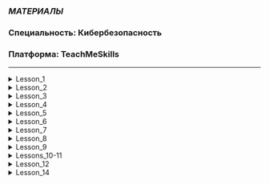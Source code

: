 ### *МАТЕРИАЛЫ*
### Специальность: Кибербезопасность 
### Платформа: TeachMeSkills

--------------------------------------------------------------------------------------------------------
<details>
  <summary>Lesson_1</summary>  
  
  * [Лекция](./Lesson1/README.md#урок-1-введение)  
    
  * [Домашнее_задание](./Lesson1/README.md#домашнее-задание)  
  
</details>

<details>
  <summary>Lesson_2</summary>  
  
  * [Лекция](./Lesson2/README.md#урок-2-виртуализация)  
    
  * [Домашнее_задание](./Lesson2/README.md#домашнее-задание)  
  
</details>

<details>
  <summary>Lesson_3</summary>  
  
  * [Лекция](./Lesson3/README.md#урок-3-kali-linux)  
    
  * [Домашнее_задание](./Lesson3/README.md#домашнее-задание)  
  
</details>  

<details>
  <summary>Lesson_4</summary>  
  
  * [Лекция](./Lesson4/README.md#урок-4-основы-сетей)  
    
  * [Домашнее_задание](./Lesson4/README.md#домашнее-задание)  
  
</details>

<details>
  <summary>Lesson_5</summary>  
  
  * [Лекция](./Lesson5/README.md#урок-5-компьютерные-сети)  
    
  * [Домашнее_задание](./Lesson5/README.md#домашняя-работа)  
  
</details>

<details>
  <summary>Lesson_6</summary>  
  
  * [Лекция](./Lesson6/README.md#урок-6-криптография)  
    
  * [Домашнее_задание](./Lesson6/README.md#домашняя-работа)  
  
</details>

<details>
  <summary>Lesson_7</summary>  
  
  * [Лекция](./Lesson7/README.MD#урок-7-типы-атак-i-owasp-top-10)  
    
  * [Домашнее_задание](./Lesson7/README.MD#домашняя-работа)  
  
</details>

<details>
  <summary>Lesson_8</summary>  
  
  * [Лекция](./Lesson8/README.MD#урок-8-типы-атак-ii)  
    
  * [Домашнее_задание](./Lesson8/README.MD#домашнее-задание)  
  
</details>

<details>
  <summary>Lesson_9</summary>  
  
  * [Лекция](./Lesson9/README.md#урок-9-социальная-инженерия-social-engineering)  
    
  * [Домашнее_задание](./Lesson9/README.md#домашнее-задание)  
  
</details>

<details>
  <summary>Lessons_10-11</summary>  
  
  * [Лекция](./Lessons10-11/README.md)  
    
  * [Домашнее_задание](./Lessons10-11/README.md#домашнее-задание)  
  
</details>  

<details>
  <summary>Lesson_12</summary>  
  
  * [Лекция](./Lesson12/README.md)  
    
  * [Домашнее_задание](./Lesson12/README.md#домашняя-работа)  
  
</details>  

<details>
  <summary>Lesson_14</summary>  
  
  * [Лекция](./Lesson14/README.md)  
    
  * [Домашнее_задание](./Lesson14/README.md#домашнее-задание)  
  
</details>

